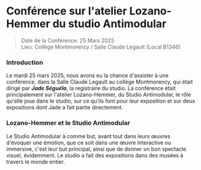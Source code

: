 # Conférence sur l'atelier Lozano-Hemmer du studio Antimodular

> Date de la Conférence: 25 Mars 2025 <br>
> Lieu: Collège Montmorency / Salle Claude Legault (Local B1346)<br>


### Introduction <br>
Le mardi 25 mars 2025, nous avons eu la chance d'assister à une conférence, dans la Salle Claude Legault au collège Montmorency, qui était dirigé par ***Jade Séguéla***, la registraire du studio. La conférence était principalement sur l'atelier Lozano-Hemmer, du Studio Antimodular, le rôle qu'elle joue dans le studio, sur ce qu’ils font pour leur exposition et sur deux expositions dont Jade a fait partie directement. <br>

### Lozano-Hemmer et le Studio Antimodular

Le Studio Antimodular à comme but, avant tout dans leurs œuvres d'évoquer une émotion, que ce soit dans une œuvre interactive ou immersive, c'est leur but principal, ainsi que de donner un bon spectacle visuel, évidemment. Le studio a fait des expositions dans des musées à travers le monde entier.
